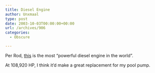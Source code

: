 ```yaml
---
title: Diesel Engine
author: Unxmaal
type: post
date: 2003-10-03T00:00:00+00:00
url: /archives/906
categories:
  - Obscure

---
```

Per Rod, [this][1] is the most &#8220;powerful diesel engine in the world&#8221;. 

At 108,920 HP, I think it&#8217;d make a great replacement for my pool pump.

 [1]: http://www.bath.ac.uk/~ccsshb/12cyl/